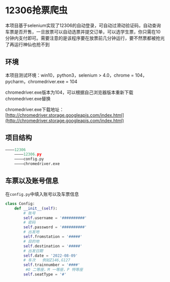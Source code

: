 # 12306抢票爬虫

本项目基于selenium实现了12306的自动登录，可自动过滑动验证码，自动查询车票是否开售，一旦放票可以自动选票并提交订单，可以选学生票，你只需在10分钟内支付即可。需要注意的是该程序要在放票前几分钟运行，要不然票都被抢光了再运行神仙也抢不到



## 环境

本项目测试环境：win10，python3，selenium > 4.0，chrome = 104，pycharm，chromedriver.exe = 104

chromedriver.exe版本为104，可以根据自己浏览器版本重新下载chromedriver.exe替换

chromedriver.exe下载地址：[http://chromedriver.storage.googleapis.com/index.html](http://chromedriver.storage.googleapis.com/index.html)



## 项目结构

```python
————12306
	————12306.py
	————config.py
	————chromedriver.exe
```



## 车票以及账号信息

在`config.py`中填入账号以及车票信息

```python
class Config:
    def __init__(self):
        # 账号
        self.username = '##########'
        # 密码
        self.password = '##########'
        # 出发地
        self.fromstation = '#####'
        # 目的地
        self.destination = '#####'
        # 出发日期
        self.date = '2022-08-09'
        # 车次   例如Z146,G127
        self.trainnumber = '####'
         #O 二等座，M 一等座，P 特等座
        self.seatType = '#'
```
